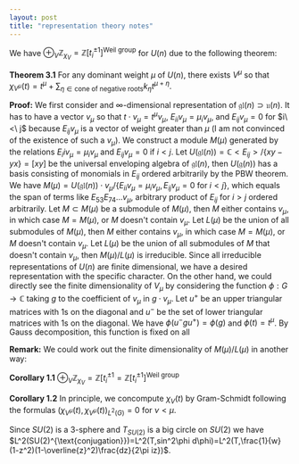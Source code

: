 ```yaml
---
layout: post
title: "representation theory notes"
---
```



We have $\oplus_V\mathbb{Z}_{\chi_V}=\mathbb{Z}[t_i^{\pm 1}]^{\text{Weil group}}$ for $U(n)$ due to the following theorem:

**Theorem 3.1** For any dominant weight $\mu$ of $U(n)$, there exists $V^\mu$ so that $\chi_{V^\mu}(t)=t^\mu+\sum_{\eta\in\text{cone of negative roots}}k_{\eta}t^{\mu+\eta}$.

**Proof:** We first consider and $\infty$-dimensional representation of $\mathfrak{gl}(n)\supset\mathfrak{u}(n)$. It has to have a vector $v_\mu$ so that $t\cdot v_\mu=t^\mu v_\mu$, $E_{ii}v_\mu=\mu_iv_\mu$, and $E_{ij}v_\mu=0$ for $i\<\ j$ because $E_{ij}v_\mu$ is a vector of weight greater than $\mu$ (I am not convinced of the existence of such a $v_\mu$). We construct a module $M(\mu)$ generated by the relations $E_iiv_\mu=\mu_iv_\mu$ and $E_{ij}v_\mu=0$ if $i<j$. Let $U(\mathfrak{gl}(n))=\mathbb{C}<E_{ij}>/\{xy-yx\}=[xy]$ be the universal enveloping algebra of $\mathfrak{gl}(n)$, then $U(\mathfrak{g}(n))$ has a basis consisting of monomials in $E_{ij}$ ordered arbitrarily by the PBW theorem. We have $M(\mu)=U(\mathfrak{gl}(n))\cdot v_\mu/\{E_{ii}v_\mu=\mu_iv_\mu,E_{ij}v_\mu=0\text{ for }i<j\}$, which equals the span of terms like $E_{53}E_{74}...v_\mu$, arbitrary product of $E_{ij}$ for $i>j$ ordered arbitrarily. Let $M\subset M(\mu)$ be a submodule of $M(\mu)$, then $M$ either contains $v_\mu$, in which case $M=M(\mu)$, or $M$ doesn't contain $v_\mu$. Let $L(\mu)$ be the union of all submodules of $M(\mu)$, then $M$ either contains $v_\mu$, in which case $M=M(\mu)$, or $M$ doesn't contain $v_\mu$. Let $L(\mu)$ be the union of all submodules of $M$ that doesn't contain $v_\mu$, then $M(\mu)/L(\mu)$ is irreducible. Since all irreducible representations of $U(n)$ are finite dimensional, we have a desired representation with the specific character. On the other hand, we could directly see the finite dimensionality of $V_\mu$ by considering the function $\phi:G\to\mathbb{C}$ taking $g$ to the coefficient of $v_\mu$ in $g\cdot v_\mu$. Let $u^+$ be an upper triangular matrices with $1$s on the diagonal and $u^-$ be the set of lower triangular matrices with $1$s on the diagonal. We have $\phi(u^-gu^+)=\phi(g)$ and $\phi(t)=t^\mu$. By Gauss decomposition, this function is fixed on all 

**Remark:** We could work out the finite dimensionality of $M(\mu)/L(\mu)$ in another way:

**Corollary 1.1** $\oplus_V\mathbb{Z}_{\chi_V}=\mathbb{Z}[t_i^{\pm 1}=\mathbb{Z}[t_i^{\pm 1}]^{\text{Weil group}}$ 

**Corollary 1.2** In principle, we concompute $\chi_V(t)$ by Gram-Schmidt following the formulas $(\chi_{V^\mu}(t),\chi_{V^\mu}(t))_{L^2(G)}=0$ for $\nu<\mu$. 

Since $SU(2)$ is a $3$-sphere and $T_{SU(2)}$ is a big circle on $SU(2)$ we have $L^2(SU(2)^{\text{conjugation}})=L^2(T,sin^2\phi d\phi)=L^2(T,\frac{1}{w}(1-z^2)(1-\overline{z}^2)\frac{dz}{2\pi iz})$. 
